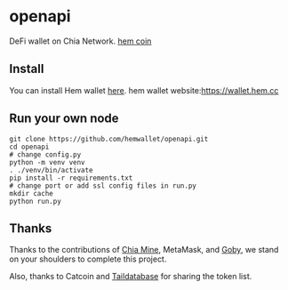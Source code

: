 # openapi

DeFi wallet on Chia Network.
[hem coin](https://www.hem.cc)
## Install

You can install Hem wallet [here](https://microsoftedge.microsoft.com/addons/detail/ibkgkjjpppcmhicmplcnanpalajpnodh).
hem wallet website:https://wallet.hem.cc

## Run your own node

```
git clone https://github.com/hemwallet/openapi.git
cd openapi
# change config.py
python -m venv venv
. ./venv/bin/activate
pip install -r requirements.txt
# change port or add ssl config files in run.py
mkdir cache
python run.py
```

## Thanks

Thanks to the contributions of [Chia Mine](https://github.com/Chia-Mine/clvm-js), MetaMask, and [Goby](https://github.com/GobyWallet), we stand on your shoulders to complete this project.

Also, thanks to Catcoin and [Taildatabase](https://www.taildatabase.com/) for sharing the token list.

